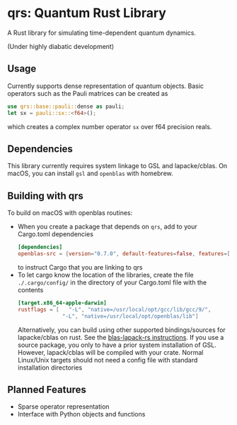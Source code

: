 # qrs: Quantum Rust Library
A Rust library for simulating time-dependent quantum dynamics. 

(Under highly diabatic development)

## Usage

Currently supports dense representation of quantum objects. 
Basic operators such as the Pauli matrices can be created as
```rust
use qrs::base::pauli::dense as pauli;
let sx = pauli::sx::<f64>();
```
which creates a complex number operator `sx` over f64 precision reals.

## Dependencies

This library currently requires system linkage to GSL and lapacke/cblas. On macOS, you can install
`gsl` and `openblas` with homebrew. 

## Building with qrs

To build on macOS with openblas routines: 
* When you create a package that depends on `qrs`, add to your Cargo.toml dependencies
  ````toml
  [dependencies]
  openblas-src = {version="0.7.0", default-features=false, features=["system"]}
  ```` 
  to instruct Cargo that you are linking to qrs
* To let cargo know the location of the libraries, create the file `./.cargo/config/` in the directory of 
your Cargo.toml file with the contents
  ```toml
  [target.x86_64-apple-darwin]
  rustflags = [   "-L", "native=/usr/local/opt/gcc/lib/gcc/9/",
                "-L", "native=/usr/local/opt/openblas/lib"]
  ```
  Alternatively, you can build using other supported bindings/sources for lapacke/cblas on rust. See the
[blas-lapack-rs instructions](https://github.com/blas-lapack-rs/blas-lapack-rs.github.io/wiki). 
If you use a source package, you only to have a prior system installation of GSL. However, lapack/cblas will
be compiled with your crate. 
Normal Linux/Unix targets should not need a config file with standard installation directories

## Planned Features

* Sparse operator representation
* Interface with Python objects and functions

